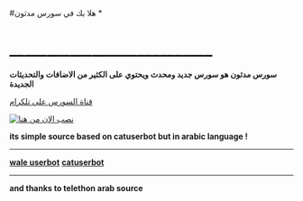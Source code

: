 #هلا بك في سورس مدثون *
# ___________________________

**سورس مدثون هو سورس جديد ومحدث ويحتوي على الكثير من الاضافات والتحديثات الجديدة**

[قناة السورس على تلكرام](https://t.me/MedThon )



[![نصب الان من هنا](https://www.herokucdn.com/deploy/button.svg)](https://heroku.com/deploy?template=https://github.com/askqaq/MedThon)


**its simple source based on catuserbot but in arabic language !**
__________________________
**[wale userbot](https://t.me/MedThon )**
**[catuserbot](https://github.com/askqaq/MedThon)**
__________________________
**and thanks to telethon arab source**

